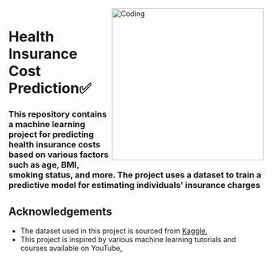 
<img align="right" alt="Coding" width="300" src="https://media.istockphoto.com/vectors/health-insurance-icon-logo-vector-graphic-design-hands-and-red-cross-vector-id1029378270?k=6&m=1029378270&s=170667a&w=0&h=ZtXSIngZaI92T8bqka1adP3GJWhdMbfbCGtk0buGyzQ=">



# Health Insurance Cost Prediction✅

### This repository contains a machine learning project for predicting health insurance costs based on various factors such as age, BMI, smoking status, and more. The project uses a dataset to train a predictive model for estimating individuals' insurance charges


## Acknowledgements

 - The dataset used in this project is sourced from [Kaggle.](https://www.kaggle.com/datasets/willianoliveiragibin/healthcare-insurance)
 - This project is inspired by various machine learning tutorials and courses available on YouTube[.]()
 

